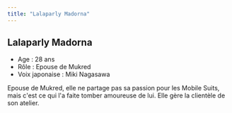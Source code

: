 ```yaml
---
title: "Lalaparly Madorna"
---
```


Lalaparly Madorna
-----------------


- Age : 28 ans  
- Rôle : Epouse de Mukred  
- Voix japonaise : Miki Nagasawa


Epouse de Mukred, elle ne partage pas sa passion pour les Mobile Suits, mais c'est ce qui l'a faite tomber amoureuse de lui. Elle gère la clientèle de son atelier.  

